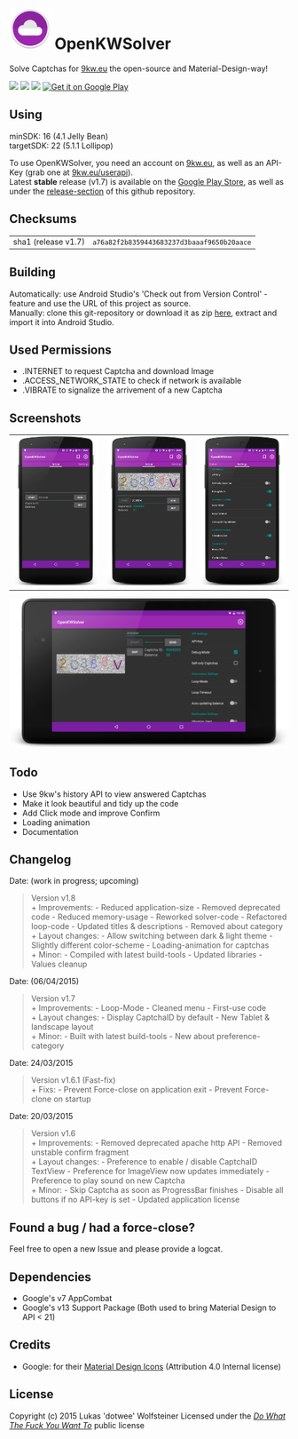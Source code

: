 <img width="75px" height="75px" src="art/web_icon_dark.png" />  OpenKWSolver
=================================================================

Solve Captchas for [9kw.eu](http://www.9kw.eu/) the open-source and Material-Design-way!

<img src="http://img.shields.io/github/issues/dotWee/OpenKWSolver.svg" />
<img src="http://img.shields.io/badge/code-java-red.svg" />
<img src="http://img.shields.io/badge/license-WTFPL%2F2.0-blue.svg" />

<a href="https://play.google.com/store/apps/details?id=de.dotwee.openkwsolver">
  <img alt="Get it on Google Play"
       src="https://developer.android.com/images/brand/en_generic_rgb_wo_45.png" />
</a>

## Using

minSDK: 16 (4.1 Jelly Bean)
<br>targetSDK: 22 (5.1.1 Lollipop)

To use OpenKWSolver, you need an account on [9kw.eu](http://www.9kw.eu/), as well as an API-Key (grab one at [9kw.eu/userapi](http://www.9kw.eu/userapi.html)).
<br>Latest **stable** release (v1.7) is available on the [Google Play Store](https://play.google.com/store/apps/details?id=de.dotwee.openkwsolver), as well as under the [release-section](https://github.com/dotWee/OpenKWSolver/releases) of this github repository.

## Checksums

<table>
  <tr>
    <td>sha1 (release v1.7)</td>
    <td><code>a76a82f2b8359443683237d3baaaf9650b20aace</code></td>
  </tr>
</table>

## Building

Automatically: use Android Studio's 'Check out from Version Control' - feature and use the URL of this project as source. <br>
Manually: clone this git-repository or download it as zip [here](https://github.com/dotwee/OpenKWSolver/archive/master.zip), extract and import it into Android Studio.

## Used Permissions

+ .INTERNET to request Captcha and download Image
+ .ACCESS_NETWORK_STATE to check if network is available
+ .VIBRATE to signalize the arrivement of a new Captcha

## Screenshots

<table style="border: 0px;">
    <tr>
        <td><img width="200px" src="art/ScreenshotNormal.png" /></td>
        <td><img width="200px" src="art/ScreenshotWithCaptcha.png" /></td>
        <td><img width="200px" src="art/ScreenshotSettings.png" /></td>
    </tr>
</table>

<img src="art/ScreenshotTablet.png" />

## Todo

+ Use 9kw's history API to view answered Captchas
+ Make it look beautiful and tidy up the code
+ Add Click mode and improve Confirm
+ Loading animation
+ Documentation

## Changelog

Date: (work in progress; upcoming)
> Version v1.8
<br>+ Improvements:
		- Reduced application-size
		- Removed deprecated code
		- Reduced memory-usage
		- Reworked solver-code
		- Refactored loop-code
		- Updated titles & descriptions
		- Removed about category
<br>+ Layout changes:
		- Allow switching between dark & light theme
		- Slightly different color-scheme
		- Loading-animation for captchas
<br>+ Minor:
		- Compiled with latest build-tools
		- Updated libraries
		- Values cleanup

Date: (06/04/2015)
> Version v1.7
<br>+ Improvements: 
		- Loop-Mode
		- Cleaned menu
		- First-use code
<br>+ Layout changes: 
		- Display CaptchaID by default
		- New Tablet & landscape layout
<br>+ Minor:
		- Built with latest build-tools
		- New about preference-category

Date: 24/03/2015
> Version v1.6.1 (Fast-fix)
<br>+ Fixs: 
		- Prevent Force-close on application exit
		- Prevent Force-clone on startup

Date: 20/03/2015
> Version v1.6
<br>+ Improvements: 
		- Removed deprecated apache http API
		- Removed unstable confirm fragment
<br>+ Layout changes: 
		- Preference to enable / disable CaptchaID TextView
		- Preference for ImageView now updates immediately
		- Preference to play sound on new Captcha
<br>+ Minor:
		- Skip Captcha as soon as ProgressBar finishes
		- Disable all buttons if no API-key is set
		- Updated application license

## Found a bug / had a force-close?

Feel free to open a new Issue and please provide a logcat.

## Dependencies

+ Google's v7 AppCombat
+ Google's v13 Support Package
(Both used to bring Material Design to API < 21)

## Credits

+ Google: for their [Material Design Icons](https://github.com/google/material-design-icons) (Attribution 4.0 Internal license)

## License

Copyright (c) 2015 Lukas 'dotwee' Wolfsteiner
Licensed under the [_Do What The Fuck You Want To_](/LICENSE) public license